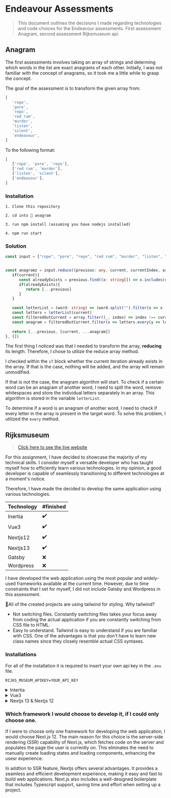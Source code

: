 # Endeavour Assessments
> This document outlines the decisions I made regarding technologies and code choices for the Endeavour assessments. First assessment Anagram, second assessment Rijksmuseum api. 

## Anagram
The first assessments involves taking an array of strings and determing which words in the list are exact anagrams of each other. Initially, I was not familiar with the concept of anagrams, so it took me a little while to grasp the concept.

The goal of the assessment is to transform the given array from:
```js
[
   'rope',
   'pore',
   'repo',
   'red rum',
   'murder',
   'listen',
   'silent',
   'endeavour',
]
```
To the following format:
```js
[
   ['rope', 'pore', 'repo'],
   ['red rum', 'murder'],
   ['listen', 'silent'],
   ['endeavour'],
]
```

### Installation
```
1. Clone this repository

2. cd into 📁 anagram

3. run npm install (assuming you have nodejs installed)

4. npm run start
```

### Solution
```ts
const input = ["rope", "pore", "repo", "red rum", "murder", "listen", "silent", "endeavour"]


const anagramz = input.reduce((previous: any, current, currentIndex, array) => {
   if(current){
      const alreadyExists = previous.find((x: string[]) => x.includes(current))
      if(alreadyExists){
         return [...previous]
      }
   }

   const letterList = (word: string) => (word.split("").filter(x => x !== "")) 
   const letters = letterList(current)
   const filteredOutCurrent = array.filter((_, index) => index !== currentIndex)
   const anagram = filteredOutCurrent.filter(x => letters.every(y => letterList(x).includes(y)) )
   
   return [...previous, [current, ...anagram]]
}, [])
```

The first thing I noticed was that I needed to transform the array, **reducing** its length. Therefore, I chose to utilize the reduce array method.

I checked within the `if` block whether the current iteration already exists in the array. If that is the case, nothing will be added, and the array will remain unmodified.

If that is not the case, the anagram algorithm will start. To check if a certain word can be an anagram of another word, I need to split the word, remove whitespaces and store the individual letters separately in an array. This algorithm is stored in the variable `letterList`.

To determine if a word is an anagram of another word, I need to check if every letter in the array is present in the target word. To solve this problem, I utilized the `every` method.


## Rijksmuseum
> [Click here to see the live website](https://endavour.vercel.app/)

For this assignment, I have decided to showcase the majority of my technical skills. I consider myself a versatile developer who has taught myself how to efficiently learn various technologies. In my opinion, a good developer is capable of seamlessly transitioning to different technologies at a moment's notice.

Therefore, I have made the decided to develop the same application using various technologies.

Technology | #finished 
--- | --- 
Inertia | ✔️ 
Vue3 | ✔️ 
Nextjs12 | ✔️ 
Nextjs13 | ✔️ 
Gatsby | ❌
Wordpress | ❌ 

I have developed the web application using the most popular and widely-used frameworks available at the current time. However, due to time constraints that I set for myself, I did not include Gatsby and Wordpress in this assessment.

💨All of the created projects are using tailwind for styling. Why tailwind?

*  Not switching files. Constantly switching files takes your focus away from coding the actual application if you are constantly switching from CSS file to HTML.
*  Easy to understand. Tailwind is easy to understand if you are familiar with CSS. One of the advantages is that you don't have to learn new class names since they closely resemble actual CSS syntaxes.

### Installations
For all of the installation it is required to insert your own api key in the `.env` file.

```
RIJKS_MUSEUM_APIKEY=YOUR_API_KEY
```
<details>
   <summary>Intertia</summary>
      1. Clone this repository

      2. cd into 📁 laravel-vue-inertia

      3. run npm install (assuming you have nodejs installed)

      4. run composer install

      5. run php artisan serve

      6. open another terminal and run npm run dev
</details>

<details>
   <summary>Vue3</summary>
      1. Clone this repository

      2. cd into 📁 vue3

      3. run npm install (assuming you have nodejs installed)

      4. run npm run dev
</details>

<details>
   <summary>Nextjs 13 & Nextjs 12</summary>
      1. Clone this repository

      2. cd into 📁 nextjs-13 or nextjs-12

      3. run npm install (assuming you have nodejs installed)

      4. run npm run dev
</details>

### Which framework I would choose to develop it, if I could only choose one.
If I were to choose only one framework for developing the web application, I would choose Next.js 12. The main reason for this choice is the server-side rendering (SSR) capability of Next.js, which fetches code on the server and populates the page the user is currently on. This elminates the need to manually create loading states and loading components, enhancing the usesr experience.

In addtion to SSR feature, Nextjs offers several advantages. It provides a seamless and efficient development experience, making it easy and fast to build web applications. Next.js also includes a well-designed boilerplate that includes Typescript support, saving time and effort when setting up a project.